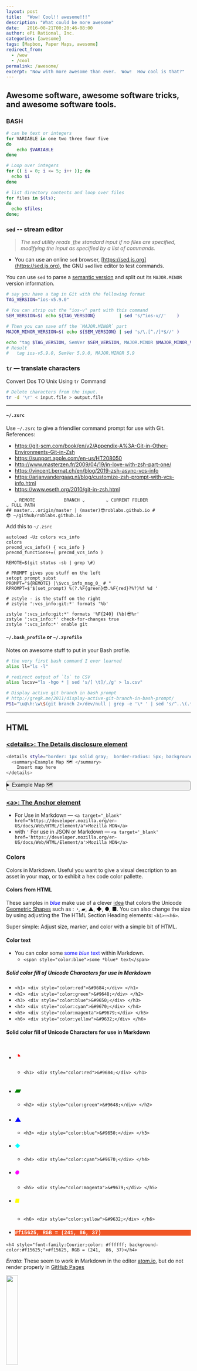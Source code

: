 ```yaml
---
layout: post
title:  "Wow! Cool!! awesome!!!"
description: "What could be more awesome"
date:   2016-08-21T00:20:46-08:00
author: ePi Rational, Inc.
categories: [awesome]
tags: [Mapbox, Paper Maps, awesome]
redirect_from:
  - /wow
  - /cool
permalink: /awesome/
excerpt: "Now with more awesome than ever.  Wow!  How cool is that?"
---
```


## Awesome software, awesome software tricks, and awesome software tools.

### BASH

```bash
# can be text or integers
for VARIABLE in one two three four five
do
	echo $VARIABLE
done

# Loop over integers
for (( i = 0; i <= 5; i++ )); do
  echo $i
done

# list directory contents and loop over files
for files in $(ls);
do
  echo $files;
done;
```

### `sed` -- stream editor

> *The sed utility reads  ⃨ the standard input if no files are specified, modifying the input as specified by a list of commands.*

* You can use an online `sed` browser, [https://sed.js.org](https://sed.js.org), the GNU `sed` live editor to test commands.
<!-- * https://stackoverflow.com/a/63869938 -->

You can use `sed` to parse a [semantic version](https://semver.org) and split out its `MAJOR.MINOR` version information.

```bash
# say you have a tag in Git with the following format
TAG_VERSION="ios-v5.9.0"

# You can strip out the "ios-v" part with this command
SEM_VERSION=$( echo ${TAG_VERSION}         | sed 's/^ios-v//'    )

# Then you can save off the `MAJOR.MINOR` part
MAJOR_MINOR_VERSION=$( echo ${SEM_VERSION} | sed 's/\.[^./]*$//' )

echo "tag $TAG_VERSION, SemVer $SEM_VERSION, MAJOR.MINOR $MAJOR_MINOR_VERSION"
# Result
#   tag ios-v5.9.0, SemVer 5.9.0, MAJOR.MINOR 5.9
```

### `tr` — translate characters

Convert Dos TO Unix Using `tr` Command

```bash
# Delete characters from the input.
tr -d '\r' < input.file > output.file
```

---

#### `~/.zsrc`

Use `~/.zsrc` to give a friendlier command prompt for use with Git.
References:
  * https://git-scm.com/book/en/v2/Appendix-A%3A-Git-in-Other-Environments-Git-in-Zsh
  * https://support.apple.com/en-us/HT208050
  * http://www.masterzen.fr/2009/04/19/in-love-with-zsh-part-one/
  * https://vincent.bernat.ch/en/blog/2019-zsh-async-vcs-info
  * https://arjanvandergaag.nl/blog/customize-zsh-prompt-with-vcs-info.html
  * https://www.eseth.org/2010/git-in-zsh.html

```
   ⌄ REMOTE           BRANCH ⌄        ⌄ CURRENT FOLDER                      ⌄ FULL PATH                     
## master...origin/master | (master)😎roblabs.github.io #             😎 ~/github/roblabs.github.io
```

Add this to `~/.zsrc`

```
autoload -Uz colors vcs_info
colors
precmd_vcs_info() { vcs_info }
precmd_functions+=( precmd_vcs_info )

REMOTE=$(git status -sb | grep \#)

# PROMPT gives you stuff on the left
setopt prompt_subst
PROMPT="${REMOTE} |\$vcs_info_msg_0_ # "
RPROMPT=$'$(set_prompt) %(?.%F{green}😎.%F{red}?%?)%f %d '

# zstyle - is the stuff on the right
# zstyle ':vcs_info:git:*' formats '%b'

zstyle ':vcs_info:git:*' formats '%F{240} (%b)😎%r'
zstyle ':vcs_info:*' check-for-changes true
zstyle ':vcs_info:*' enable git
```

#### `~/.bash_profile` or `~/.zprofile`

Notes on awesome stuff to put in your Bash profile.

``` bash
# the very first bash command I ever learned
alias ll="ls -l"

# redirect output of `ls` to CSV
alias lscsv="ls -hgo * | sed 's/[ \t]/,/g' > ls.csv"

# Display active git branch in bash prompt
# http://gregk.me/2011/display-active-git-branch-in-bash-prompt/
PS1="\u@\h:\w\$(git branch 2>/dev/null | grep -e '\* ' | sed 's/^..\(.*\)/ (\1)/') \$ "
```

---

## HTML

### [\<details\>: The Details disclosure element](https://developer.mozilla.org/en-US/docs/Web/HTML/Element/a)

```bash
<details style="border: 1px solid gray;  border-radius: 5px; background: #EEE; margin: 1em 0;" >
  <summary>Example Map 🗺 </summary>
    Insert map here
</details>
```

<details style="border: 1px solid gray;  border-radius: 5px; background: #EEE; margin: 1em 0;" ><summary>Example Map 🗺 </summary>

  Insert map here
</details>

### [\<a\>: The Anchor element](https://developer.mozilla.org/en-US/docs/Web/HTML/Element/a)
* For Use in Markdown — `<a target="_blank" href="https://developer.mozilla.org/en-US/docs/Web/HTML/Element/a">Mozilla MDN</a>`
* with `'` For use in JSON or Markdown — `<a target='_blank' href='https://developer.mozilla.org/en-US/docs/Web/HTML/Element/a'>Mozilla MDN</a>`

### Colors

Colors in Markdown.  Useful you want to give a visual description to an asset in your map, or to exhibit a hex code color pallette.


#### Colors from HTML

These samples in <span style="color:blue">*blue*</span> make use of a clever [idea](https://stackoverflow.com/a/63551124) that colors the Unicode [Geometric Shapes](https://en.wikipedia.org/wiki/Geometric_Shapes) such as :  &#9684;, &#9648;, &#9650;, &#9670;, &#9679;, &#9632;.  You can also change the size by using adjusting the The HTML Section Heading elements:  `<h1>–<h6>`.

Super simple:  Adjust size, marker, and color with a simple bit of HTML.

#### Color text

* You can color some <span style="color:blue">some *blue* text</span> within Markdown.
  * `<span style="color:blue">some *blue* text</span>`

##### Solid color fill of Unicode Characters for use in Markdown


* `<h1> <div style="color:red">&#9684;</div> </h1>`
* `<h2> <div style="color:green">&#9648;</div> </h2>`
* `<h3> <div style="color:blue">&#9650;</div> </h3>`
* `<h4> <div style="color:cyan">&#9670;</div> </h4>`
* `<h5> <div style="color:magenta">&#9679;</div> </h5>`
* `<h6> <div style="color:yellow">&#9632;</div> </h6>`
#### Solid color fill of Unicode Characters for use in Markdown

* # <div style="color:red">&#9684;</div>
  * `<h1> <div style="color:red">&#9684;</div> </h1>`
* ## <div style="color:green">&#9648;</div>
  * `<h2> <div style="color:green">&#9648;</div> </h2>`
* ### <div style="color:blue">&#9650;</div>
  * `<h3> <div style="color:blue">&#9650;</div> </h3>`
* #### <div style="color:cyan">&#9670;</div>
  * `<h4> <div style="color:cyan">&#9670;</div> </h4>`
* ##### <div style="color:magenta">&#9679;</div>
  * `<h5> <div style="color:magenta">&#9679;</div> </h5>`
* ###### <div style="color:yellow">&#9632;</div>
  * `<h6> <div style="color:yellow">&#9632;</div> </h6>`

* <h4 style="font-family:Courier;color: #ffffff; background-color:#f15625;">#f15625, RGB = (241,  86, 37)</h4>

```
<h4 style="font-family:Courier;color: #ffffff; background-color:#f15625;">#f15625, RGB = (241,  86, 37)</h4>
```

*Errata*: These seem to work in Markdown in the editor [atom.io](https://atom.io), but do not render properly in [GitHub Pages](https://pages.github.com/)

<img src="https://user-images.githubusercontent.com/118112/101194035-48957e00-3612-11eb-979e-11d1a9c29472.png" width="25%">


#### Colors from Images

If your Markdown engine fails to render the colored style, then you are still in luck as there are web services that serve up colors as images.

**Vector Images from a URL**

[shields.io](https://shields.io) offers badges that are
> *Pixel-perfect, Retina-ready, Fast, Consistent, Hackable, No tracking*

* ![https://img.shields.io/badge/-0xff69b4-ff69b4](https://img.shields.io/badge/-0xff69b4-ff69b4) - Set a `-label-hexcode` and [shields.io](http://shields.io/category/other) will generate an SVG as a URL:  `https://img.shields.io/badge/-0xff69b4-ff69b4`
* ![0xf15625](https://img.shields.io/badge/-0xf15625-f15625) or RGB = ![0xf15625](https://img.shields.io/badge/-(241,86,37)-f15625).  URL:  `https://img.shields.io/badge/-(241,86,37)-f15625`
  * ![0xf15625](https://img.shields.io/badge/-0xf15625-f15625)
  * ![0xf15625](https://img.shields.io/badge/-0xe4be5c-e4be5c)
  * ![0xf15625](https://img.shields.io/badge/-0x4aa59a-4aa59a)

**Raster Images from a URL**

* ![dummyimage.com](https://dummyimage.com/10x10/f15425/f15425.png) — Set a `dimension/hexCode` color and generate a PNG from a URL: `https://dummyimage.com/10x10/f15425/f15425.png`.  [DummyImage.com](https://DummyImage.com) also returns a JPEG or GIF.
* ![http://ipsumimage.appspot.com/10x10,f15625?l=+](http://ipsumimage.appspot.com/10x10,f15625?l=+) — Set a `dimension,hexCode` and alternatively annotate with `?l=text+and+use+plus+as+space`.  Example URL:  `http://ipsumimage.appspot.com/10x10,f15625?l=+`
* ![https://ipsumimage.appspot.com/10x10,f15625?l=+](https://ipsumimage.appspot.com/10x10,f15625?l=+) — Set a `dimension,hexCode` and alternatively annotate with `?l=text+and+use+plus+as+space`.  See [https://ipsumimage.appspot.com](https://ipsumimage.appspot.com)

---

### SQLite3

[DB Browser for SQLite](https://sqlitebrowser.org) is an open source, freeware visual tool used to create, design and edit SQLite database files.

* `brew install --cask db-browser-for-sqlite`

![](assets/1970-01-01-awesome-e67b5a15.png)

---

Example: *Inspecting `cache.db` for ambient cache of tiles.*
![image](https://user-images.githubusercontent.com/118112/130271012-c92e9bdc-ad3d-4722-becc-b83e02728d79.png)


---

### Docker

"*Save yourself from installing the wrong thing.*"

```
docker pull osgeo/gdal:alpine-normal-latest
docker pull jekyll/jekyll:latest
docker pull maptiler/tileserver-gl:latest
docker pull klokantech/tileserver-gl:latest
docker pull roblabs/gdal
```

#### `tileserver-gl`

Example, Start tileserver-gl with current folder, port=8081, copy home URL to clipboard
* `alias s='docker run --rm -it -v "$(pwd)":/data -p 8081:80 klokantech/tileserver-gl --verbose; echo 'http://localhost:8081' | pbcopy'`

---

### `git`

One of the original block chains.

#### `git config`

```bash
# CLI help
git help config

# where your settings are located
less ~/.gitconfig

# local repo config
git config --list

# global config
git config --list --global
```

#### Updating Branches

```bash
# Update Git branches from master
git fetch
git rebase origin/master
```

```
# Update Git branch from master
git checkout master
git pull
git checkout <your-branch>
git merge master
```

#### Update Git fork from master

Review
* [https://stackoverflow.com/q/9257533](https://stackoverflow.com/q/9257533)
* [https://help.github.com/en/github/collaborating-with-issues-and-pull-requests/syncing-a-fork](https://help.github.com/en/github/collaborating-with-issues-and-pull-requests/syncing-a-fork)
  * *"upstream generally refers to the original repo that you have forked"*
  * *"origin is your fork: your own repo on GitHub, clone of the original repo of GitHub"*

```
git remote --verbose
git remote add upstream https://github.com/$aUser/$aRepo.git  # Example:  aUser=mapbox; aRepo=mapboxcli
git remote --verbose
git fetch upstream

# Check out your fork's local master branch.
git checkout master

# Merge the changes from upstream/master into your local master branch.
git merge upstream/master
```

```
# Submodules
git submodule add <repo> <destination_folder>
```

#### Git + log

View the commit history, but [format](https://git-scm.com/book/en/v2/Git-Basics-Viewing-the-Commit-History) it in your style.

```bash
git log --abbrev-commit --pretty=oneline
# ed9459e Update readme.md

git log --pretty=oneline
# ed9459e6329471274c3083dc824b767e45cc9 Update readme.md

git log --pretty=format:"%h %ad - %s" --date=format:'%b %d, %Y'
# 9264dbb Nov 04, 2019 - Update readme.md

git log --pretty=format:"* %ad - %s" --date=format:'%b %d, %Y'
# * Nov 04, 2019 - Update readme.md
```

#### Git + Stash

> *Use `git stash` when you want to record the current state of the working directory and the index, but want to go back to a clean working directory.*

```bash
git stash list
# stash@{1}: On some_branch: branchit
# stash@{2}: On testflight: shipit
# stash@{3}: On dev: workit

# show the latest, or `0`th stash
git stash show -p stash@{0}

# save the patch to disk
git stash show -p stash@{1} > branchit.diff
```

#### Git Repos

```bash
export REPO=mapbox/mapbox-gl-native

git clone \
  https://github.com/$REPO.git \
  tmp/$REPO

cd tmp/$REPO
```

#### GitHub

[Configuring Docker for use with GitHub Packages](https://docs.github.com/en/packages/using-github-packages-with-your-projects-ecosystem/configuring-docker-for-use-with-github-packages)

```
echo $USERNAME
cat ~/.GITHUB_ACTIONS_TOKEN | docker login https://docker.pkg.github.com -u USERNAME --password-stdin

# docker tag IMAGE_ID docker.pkg.github.com/OWNER/REPOSITORY/IMAGE_NAME:VERSION
# docker push docker.pkg.github.com/OWNER/REPOSITORY/IMAGE_NAME:VERSION
docker tag 906f32a99d32 docker.pkg.github.com/roblabs/docker-qgis-ubuntu/qgis:ubuntu
docker push docker.pkg.github.com/roblabs/docker-qgis-ubuntu/qgis:ubuntu
```
---

### Geospatial Data Abstraction Library (GDAL)

Thanks to the FOSS4G community and [OSGEO.org](https://osgeo.org)

* [gdal.org](https://gdal.org)
* [`ogr2ogr`](https://www.gdal.org/ogr2ogr.html)
  * `ogr2ogr -f GeoJSON out.json in.json -s_srs EPSG:3857 -t_srs EPSG:4326`
* [`gdalwarp`](https://www.gdal.org/gdalwarp.html)
* [`gdal_translate`](https://www.gdal.org/gdal_translate.html)
* [`gdal2tiles.py`](https://www.gdal.org/gdal2tiles.html)
* [`gdalinfo`](https://www.gdal.org/gdalinfo.html)

#### GDAL in docker
* [https://hub.docker.com/r/roblabs/gdal](https://hub.docker.com/r/roblabs/gdal)
  * `docker pull roblabs/gdal`
  * `docker pull osgeo/gdal:alpine-normal-latest`
  * `# Step 1, set your GDAL_DOCKER_IMAGE`
  * `# GDAL_DOCKER_IMAGE=roblabs/gdal`
  * `GDAL_DOCKER_IMAGE=osgeo/gdal:alpine-normal-latest`
* `docker run -v $(pwd):/data roblabs/gdal ogr2ogr`
* `docker run -v $(pwd):/data roblabs/gdal gdalwarp`
* `docker run -v $(pwd):/data roblabs/gdal gdal_translate`
* `docker run -v $(pwd):/data roblabs/gdal gdal2tiles.py`
* `docker run -v $(pwd):/data roblabs/gdal gdalinfo test.tif`

---

### Python modules
* pip
  * [https://pip.pypa.io/en/stable/installing](https://pip.pypa.io/en/stable/installing)
  * `curl https://bootstrap.pypa.io/get-pip.py -o get-pip.py`
  * `python get-pip.py --user`
* [`mb-util`](https://github.com/mapbox/mbutil) — `easy_install mbutil`
* [rasterio](https://github.com/mapbox/rasterio) — `sudo pip install rasterio`
* [mapboxcli](https://github.com/mapbox/mapbox-cli-py#installation) — `pip install --user mapboxcli`
  * You'll then need to include ~/.local/bin in your $PATH, `export  PATH=~/.local/bin:$PATH`

---

### Brew modules
* [https://brew.sh](https://brew.sh) - The missing package manager for macOS
* Awesome Brew tools in one line
  * `brew install awscli cocoapods exif gifify git-gui ImageMagick jsonnet mapbox/cli/mapbox mupdf cocoapods tippecanoe tree webp wget`
  * `brew analytics off`
* [aws](https://aws.amazon.com/cli) - `brew install awscli` — Official Amazon AWS command-line interface
* [`exif`](https://libexif.sourceforge.io) - `brew install exif` — Read, write, modify, and display EXIF data on the command-line
* [`gcloud version`](https://formulae.brew.sh/cask/google-cloud-sdk) - `brew cask install google-cloud-sdk` — manage resources and applications hosted on Google Cloud Platform
* [git gui](https://git-scm.com/download/mac) - `brew install git-gui`
* [ImageMagick](http://www.imagemagick.org) - `brew install ImageMagick` — Tools and libraries to manipulate images in many formats
  * `montage -mode concatenate -tile 2x2 *.png -border 10 out.png`
  * `convert -size 1024x1024 -delay 150 -loop 0 *.png output.gif`
  * `convert -size 1024x1024 -quality 100 -delay 150 *.png video.mpg`
* [jsonnet](https://jsonnet.org) - `brew install jsonnet` — Domain specific configuration language for defining JSON data
* [`mapbox` command line interface](https://github.com/mapbox/mapbox-cli-py) - `brew install mapbox/cli/mapbox`
* [`mutool`](https://www.mupdf.com) - `brew cask install xquartz; brew install mupdf` - all purpose tool for dealing with PDF files
* [`cocoapods`](https://cocoapods.org) - `brew install cocoapods`
* [gdal](https://gdal.org) `brew tap osgeo/osgeo4mac` - `brew install gdal2-pdf` `brew install gdal2-python`
* [webp](https://developers.google.com/speed/webp) - `brew install webp` - Image format providing lossless and lossy compression for web images
* [wget](https://www.gnu.org/software/wget) - `brew install wget` - Internet file retriever
  * `wget  -P tmp/ https://roblabs/file.bmp # save files to PREFIX/..`
  * `wget https://roblabs.com/favicon.ico`
* [tippecanoe](https://github.com/mapbox/tippecanoe) - `brew install tippecanoe` - Build vector tilesets from collections of GeoJSON features
* [tree](https://mama.indstate.edu/users/ice/tree)  - `brew install tree` — `tree -f .` - Display directories as trees (with optional color/HTML output)

``` bash
tree -f . -L 1
.
├── ./Desktop
├── ./Documents
├── ./Downloads
├── ./Library
├── ./Movies
├── ./Music
├── ./Pictures
├── ./Public
```

---

### Java

* [AWS Corretto JDK](https://corretto.aws/)
  * `brew install --cask corretto`
  * `brew install --cask corretto@11.0.9.12.1`

---

### Ruby

Ruby, RVM & Gem notes

#### install from `brew`

```bash
# Install Ruby based dependencies via `brew`
brew list --versions ruby@2.6 || brew install ruby@2.6

# set the executables path
export RUBY_BREW=$(brew --prefix ruby@2.6)
echo ruby=${RUBY_BREW}

export GEM_DIR=$(${RUBY_BREW}/bin/gem environment gemdir)
echo GEM_DIR=${GEM_DIR}

# Update PATH
export PATH=${RUBY_BREW}/bin:$PATH
export PATH=${GEM_DIR}/bin:$PATH

# conditionally install dependencies
jazzy -version     || gem install jazzy
xcpretty --version || gem install xcpretty

# list the version that Ruby & Gem thinks is intalled
gem list jazzy xcpretty
# execute the Gem and list its version
jazzy -version
xcpretty --version
```

#### install from RVM

* Install from [rvm.io](rvm.io)
* `curl -sSL https://get.rvm.io | bash -s stable`
  * Add to path
    * `source /Users/roblabs/.rvm/scripts/rvm`
    * `export GEM_HOME=~/.gem`
    * `export GEM_PATH=~/.gem`

---

### Node

Node and NPM notes

* [Node.js](https://docs.npmjs.com/getting-started/fixing-npm-permissions), which installs `node` and `npm`

```
npm install --global    \
  topojson-client  topojson-server \
  carthage              \
  csv2geojson           \
  xml-json              \
  @here/cli             \
  geojson-join          \
  @mapbox/geojson-merge \
  geojson-precision     \
  geojson-random        \
  geojson2csv-cli       \
  @mapbox/geojsonhint   \
  geojsonio-cli         \
  geojson-cli-bbox      \
  json                  \
  join-json             \
  prettier              \
  serve                 \
  @tmcw/togeojson-cli
```

#### Make a Basic GeoJSON Parser in Node

* `npm init -y` - Create an empty `package.json`
* Add these to `package.json`
  * `"main": "index.js"`
  * `"dependencies": { "geojson-precision": "^1.0.0", "minimist": "^1.0.0", "concat-stream": "^2.0.0" }`
* `npm install # install dependencies locally`
* Add the Javascript below to a new file called `index.js`
* Usage:
  * `geojson-random 2 | node index.js`
  * `geojson-random 2 > out; node index.js out`

File listing: `index.js`

```javascript
var fs = require('fs')
var argv = require('minimist')(process.argv.slice(2))  // parse argument options
var concat = require('concat-stream')
var geojsonprecision = require("geojson-precision")
var stdin
var usage = "usage info"
var result = { "type": "FeatureCollection", "features": [] };

if (argv.help || argv.h) {
  console.log(usage)
  process.exit()
}

if (argv._[0] && argv._[0] !== '-') {
  stdin = fs.createReadStream(argv._[0])
} else if (!process.stdin.isTTY || argv._[0] === '-') {
  stdin = process.stdin
} else {
  console.log(usage)
  process.exit(1)
}

// buffer all input
stdin.pipe(
  concat( function (buffer) {
    try {
        var geojson = JSON.parse(buffer)
      } catch (e) {
        return console.error(e)
    }

    // Process the input
    // Example 1:  Output what was input
    console.log(JSON.stringify(geojson));

    // Example 2:  output each feature element
   geojson.features.forEach(element => console.log(element.geometry.type));

   // Example 3:  trim precision to 6 digits
   console.log(JSON.stringify( geojsonprecision(geojson, 6)) );
  })
)
```

#### json
* [`npm install --global json`](https://www.npmjs.com/package/json)
* `echo '{"fred":{"age":42}}' | json fred.age`
  * Pretty
  * `apm install atom-beautify`
  * `npm install -g prettier`
    * `prettier` is a great way to reformat GeoJSON coordinates & properties to a single line
    * `"coordinates": [-171.94140039338671, 59.642861762832055]`
    *  `geojson-random 3 | prettier --parser json --print-width 80`

#### jsonnet
* [https://jsonnet.org](https://jsonnet.org)
* [https://npm.runkit.com/jsonnet](https://npm.runkit.com/jsonnet)
* `jsonnet -e '{ x: 1 , y: self.x + 1 } { x: 10 }'`
* `apm install language-jsonnet`

#### csv2geojson or geojson2csv
* [`npm install --global csv2geojson`](https://github.com/mapbox/csv2geojson)
* `csv2geojson geodata.csv > out.geojson`
* [`npm install --global geojson2csv-cli`](https://github.com/stevage/geojson2csv)
* `geojson2csv a.json > out.geojson`

#### gifify
* [`npm install -g gifify`](https://github.com/vvo/gifify#requirements)
* `gifify pct.mov -o pct.gif`
* `gifify pct.mov -o pct.gif --from 45 --to 50 --speed 2 --resize 640:-1`
* [docker](https://github.com/maxogden/gifify-docker) - `docker run -it --rm -v $(pwd):/data maxogden/gifify pct.mov -o pct.gif`

#### geojson-random
* [`npm install --global geojson-random`](https://github.com/mapbox/geojson-random)

```
geojson-random 3
geojson-random 3 > a.json
geojson-random 3 > b.json
```

#### geojsonio
* [`npm install --global geojsonio-cli`](https://github.com/mapbox/geojsonio-cli)

```
geojsonio a.json
geojson-random 100 | geojsonio
```


#### geojson-merge
* [`npm install --global geojson-merge`](https://github.com/mapbox/geojson-merge)

```
geojson-merge a.json b.json
geojson-merge a.json b.json | prettier --parser json
```


#### geojson-precision
* [`npm install --global geojson-precision`](https://github.com/jczaplew/geojson-precision)

```
geojson-random 3 > a.json
geojson-precision a.json b.json
```

#### join-json
* [`npm install --global join-json`](https://www.npmjs.com/package/join-json)

```
echo { \"id\" : 3 } > a.json
geojson-random 3 > b.json
join-json -i a.json -i b.json -o out.json -f
```

#### geojsonhint
* [`npm install --global geojsonhint`](https://github.com/mapbox/geojsonhint)
* `geojsonhint a.json`

#### geojson-join
* [`npm install --global geojson-join`](https://github.com/tmcw/geojson-join)

```
geojson-join test/against.json \
    --againstField=id \
    --geojsonField=id < test/random.geojson
```

#### jsontogeojson
* [`npm install jsontogeojson`](https://github.com/roblabs/jsontogeojson)
* `jsontogeojson metadata.json`



### d3 tools from `mbostock`

#### shp2json
* [`shp2json geocode.shp`](https://github.com/mbostock/shapefile) — `npm install --global shapefile`

#### ndjson
* [`npm install --global ndjson-cli`](https://github.com/mbostock/ndjson-cli#command-line-reference)
* `ndjson-cat package.json`

#### d3-dsv
* [`npm install --global d3-dsv`](https://github.com/d3/d3-dsv)
* `csv2json < example.csv > example.json`


### Web servers
* [jekyll](http://jekyllrb.com) — `alias j='docker run --rm --label=jekyll --volume=$(pwd):/srv/jekyll -it -p 127.0.0.1:4000:4000 jekyll/jekyll:pages jekyll serve'
* `serve .` — [https://www.npmjs.com/package/serve](https://www.npmjs.com/package/serve)

### Editors

* [atom.io](http://atom.io)
  * `apm list`
  * `apm install atom-beautify ds-ignore file-icons language-jsonnet markdown-image-assistant pretty-json prettier-atom terminus`

``` coffeescript
# Open up keymap editor in Atom
# atom ~/.atom/keymap.cson
'atom-text-editor':
  'shift-cmd-p': 'pretty-json:prettify'
  'shift-cmd-m': 'pretty-json:minify'
```


### Fonts, Glyphs, SVG

* [`npm install -g ttf2svg`](https://www.npmjs.com/package/ttf2svg)
* [`npm install -g svg-caster`](https://www.npmjs.com/package/svg-caster)
* [RoboFont](https://robofont.com) — Glyph editor and Python engine
* [Glyphr Studio](http://glyphrstudio.com) — Web & Electron based Font Editor
* [Glyphter](https://glyphter.com) — The SVG Font Machine

## macOS

* [Restarting sound service](https://apple.stackexchange.com/q/16842) — `sudo pkill coreaudiod`

### macOS Symbols

Symbols are useful in [Text Replacements](https://support.apple.com/en-in/guide/mac-help/mh35735/11.0/mac/11.0#mchl09969b44) when typing text in any app in iOS & macOS.  For example, you can [create text replacements](https://support.apple.com/en-in/guide/mac-help/mh35735/11.0/mac/11.0#apda1248791ae294) so you can "*automatically replace certain text with other text or symbols.*"

For example, you can replace `:330` with 🕞.  Basic macOS symbols:

* `⇪` Caps Lock
* `⌘` Command
* `⌃` Control or Ctrl
* `⌫` Delete
* `⏏︎` Eject
* ⎋ Escape
* ⎈ Helm
* `⌥` Option or Alt
* `⏎` Return

### Finder

* New Terminal Tab at Folder
  * Shift-Command (⇧⌘)-J
    * System Preferences > Keyboard > Shortcuts > Services

* Show Hidden Files & Folders in Finder
  * `defaults write com.apple.finder AppleShowAllFiles TRUE; killall Finder`
  * Likely fixed in the Catalina era

* Change folder of where Screenshots are saved, instead of Desktop
  * Fixed in the Catalina era with `Grab.app`
  * Shift-Command (⇧⌘)-3 for entire screen
  * Shift-Command (⇧⌘)-4 for a selected portion
  * `defaults write com.apple.screencapture location ~/Downloads`
  * `killall SystemUIServer`

* macOS Hot Corners
  * NW - [Mission Control](https://support.apple.com/en-us/HT204100)
  * NE - [Notification Center](https://support.apple.com/guide/mac-help/notification-center-mchl2fb1258f/mac)
  * SE - Put Display to Sleep
  * SW - Put Display to Sleep

![macOS-hot-Corners](https://user-images.githubusercontent.com/118112/84212027-99685780-aa71-11ea-9956-a6622283b8a6.png)  

### `system_profiler`

`system_profiler` -- reports system hardware and software configuration.

```bash

system_profiler -json SPDeveloperToolsDataType

system_profiler -listDataTypes
system_profiler SPPrintersDataType
system_profiler SPApplicationsDataType | grep Info
system_profiler SPNetworkDataType
```

`sw_vers` -- print Mac OS X operating system version information

```
sw_vers
sw_vers -productVersion
```

#### macOS Network Commands

Useful for turning on/off Ethernet or Wi-Fi in a script.

*Turn on/off Ethernet*
```bash
# Display services with corresponding port and device in order they are tried for connecting to a network.
networksetup -listnetworkserviceorder

# When an interface is marked `down`,
# the system will not attempt to transmit messages through that interface.
#
# This may be used to enable an interface after an `ifconfig down`
# sudo ifconfig <interface> down | up

sudo ifconfig en0 down
sudo ifconfig en0 up
```


*Set Wi-Fi power*
```bash
networksetup -setairportpower en1 off
networksetup -setairportpower en1 on

```

### Xcode

#### `xcodebuild`

Build Xcode projects from the command line.  You can also use `xcodebuild` to list the Schemes & Target that are in you Xcode Workspace or Project.

```bash
xcodebuild -version

# online help
man xcodebuild

# List schemes & targets
xcodebuild -list

# Example, to build the iosapp sample from Mapbox GL
xcodebuild -workspace ios.xcworkspace -scheme iosapp
```

* [Showing build times in Xcode](https://github.com/fastred/Optimizing-Swift-Build-Times#showing-build-times-in-xcode)
  * `defaults write com.apple.dt.Xcode ShowBuildOperationDuration -bool YES`
* Explicitly set your Xcode path, in case you have a Xcode 10 or 11 or a Beta installed
  * `xcode-select -print-path`
    * > *Print or change the path to the active developer directory. This directory controls which tools are used for the Xcode command line tools (for example, `xcodebuild`) as well as the BSD development commands (such as `cc` and `make`).*

```bash
# Default path for Xcode, where App Store installs.  As of Jul 2021
# Xcode 12.5.1
# Build version 12E507
sudo xcode-select --switch /Applications/Xcode.app/Contents/Developer/
/Applications/Xcode.app/Contents/Developer/usr/bin/xcodebuild -version
export BUILD=12.0.5.12050022

# Use for Xcode Betas.  As of Jul 2021
# Xcode 13.0
# Build version 13A5155e
sudo xcode-select --switch /Applications/Xcode-beta.app/Contents/Developer/
/Applications/Xcode-beta.app/Contents/Developer/usr/bin/xcodebuild -version
export BUILD=13.0.0.13000025

# Xcode 10.3
# Build version 10G8
# Use Xcode 10.3 for upgrading Swift 3 projects.  As of Jul 2021, only runs on Catalina or possibly early versions of Big Sur
sudo xcode-select --switch /Applications/Xcode_10.3/Xcode.app/Contents/Developer/
/Applications/Xcode_10.3/Xcode.app/Contents/Developer/usr/bin/xcodebuild -version
export BUILD=10.0.1.10010046

# Xcode 11.7
# Build version 11E801a
sudo xcode-select --switch /Applications/Xcode_11.7/Xcode.app/Contents/Developer/
/Applications/Xcode_11.7/Xcode.app/Contents/Developer/usr/bin/xcodebuild -version
export BUILD=11.0.3.11030032

# Xcode 12.4
# Build version 12D4e
# macOS Catalina only supports up to Xcode 12.4
sudo xcode-select --switch /Applications/Xcode_12.4/Xcode.app/Contents/Developer/
/Applications/Xcode_12.4/Xcode.app/Contents/Developer/usr/bin/xcodebuild -version
export BUILD=12.0.0.12000032

# Xcode 12.5.1
# Build version 12E507
# Does not install on Catalina.  
# Error dialog
#   You can’t use this version of the application “Xcode.app” with this version of macOS.
#   You have macOS 10.15.7. The application requires macOS 11.0 or later.
sudo xcode-select --switch /Applications/Xcode_12.5/Xcode.app/Contents/Developer/
/Applications/Xcode_12.5/Xcode.app/Contents/Developer/usr/bin/xcodebuild -version
export BUILD=12.0.5.12050022
```

* `xcodebuild -showsdks -json`
* List simulators.  Must be in a folder with a project or workspace, or pass it in with `-workspace`
  * `xcodebuild build -destination 'platform=iOS Simulator'`
* Let Xcode render your Markdown
	* `cd <project>.xcodeproj` or  `cd <workspace>.xcworkspace`
	* edit `.xcodesamplecode.plist` with the following contents

```
<?xml version="1.0" encoding="UTF-8"?> <!DOCTYPE plist PUBLIC "-//Apple//DTD PLIST 1.0//EN" "http://www.apple.com/DTDs/PropertyList-1.0.dtd">
<plist version="1.0"> <array/> </plist>
```

